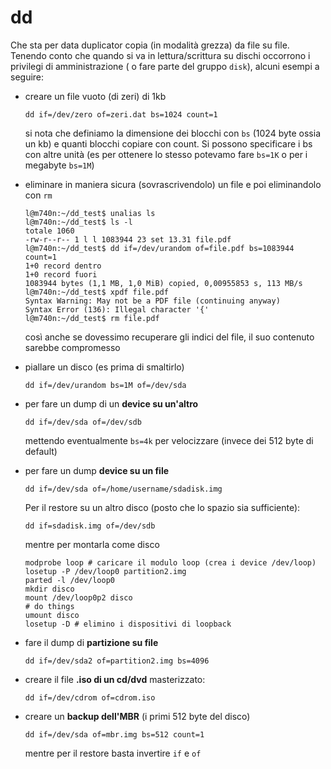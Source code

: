 # dd

Che sta per data duplicator copia (in modalità grezza) da file su
file.  Tenendo conto che quando si va in lettura/scrittura su dischi
occorrono i privilegi di amministrazione ( o fare parte del gruppo
`disk`), alcuni esempi a seguire:
- creare un file vuoto (di zeri) di 1kb
  ```
  dd if=/dev/zero of=zeri.dat bs=1024 count=1
  ```
  si nota che definiamo la dimensione dei blocchi con `bs` (1024 byte
  ossia un kb) e quanti blocchi copiare con count. Si possono
  specificare i bs con altre unità (es per ottenere lo stesso potevamo
  fare `bs=1K` o per i megabyte `bs=1M`)
- eliminare in maniera sicura (sovrascrivendolo) un file e poi 
  eliminandolo con `rm`
  ```
  l@m740n:~/dd_test$ unalias ls
  l@m740n:~/dd_test$ ls -l
  totale 1060
  -rw-r--r-- 1 l l 1083944 23 set 13.31 file.pdf
  l@m740n:~/dd_test$ dd if=/dev/urandom of=file.pdf bs=1083944 count=1
  1+0 record dentro
  1+0 record fuori
  1083944 bytes (1,1 MB, 1,0 MiB) copied, 0,00955853 s, 113 MB/s
  l@m740n:~/dd_test$ xpdf file.pdf 
  Syntax Warning: May not be a PDF file (continuing anyway)
  Syntax Error (136): Illegal character '{'
  l@m740n:~/dd_test$ rm file.pdf 
  ```
  così anche se dovessimo recuperare gli indici del file, il suo
  contenuto sarebbe compromesso

- piallare un disco (es prima di smaltirlo)
  ```
  dd if=/dev/urandom bs=1M of=/dev/sda
  ```

- per fare un dump di un **device su un'altro**
  ```
  dd if=/dev/sda of=/dev/sdb
  ```
  mettendo eventualmente `bs=4k` per velocizzare (invece dei 512 byte di 
  default)	

- per fare un dump **device su un file**
  ```
  dd if=/dev/sda of=/home/username/sdadisk.img
  ```
  Per il restore su un altro disco (posto che lo spazio sia sufficiente):
  ```
  dd if=sdadisk.img of=/dev/sdb
  ```
  mentre per montarla come disco
  ```
  modprobe loop # caricare il modulo loop (crea i device /dev/loop)
  losetup -P /dev/loop0 partition2.img
  parted -l /dev/loop0
  mkdir disco
  mount /dev/loop0p2 disco
  # do things
  umount disco
  losetup -D # elimino i dispositivi di loopback
  ```
- fare il dump di **partizione su file**
  ```
  dd if=/dev/sda2 of=partition2.img bs=4096
  ```
- creare il file **.iso di un cd/dvd** masterizzato:
  ```
  dd if=/dev/cdrom of=cdrom.iso
  ```
- creare un **backup dell'MBR** (i primi 512 byte del disco)
  ```
  dd if=/dev/sda of=mbr.img bs=512 count=1
  ```
  mentre per il restore basta invertire `if` e `of`
